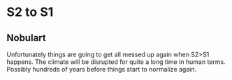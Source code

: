 # S2 to S1

## Nobulart

Unfortunately things are going to get all messed up again when S2>S1 happens. The climate will be disrupted for quite a long time in human terms. Possibly hundreds of years before things start to normalize again.